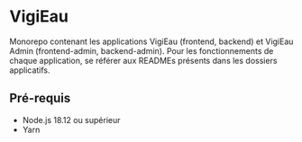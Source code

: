 # VigiEau

Monorepo contenant les applications VigiEau (frontend, backend) et VigiEau Admin (frontend-admin, backend-admin).
Pour les fonctionnements de chaque application, se référer aux READMEs présents dans les dossiers applicatifs.

## Pré-requis

- Node.js 18.12 ou supérieur
- Yarn